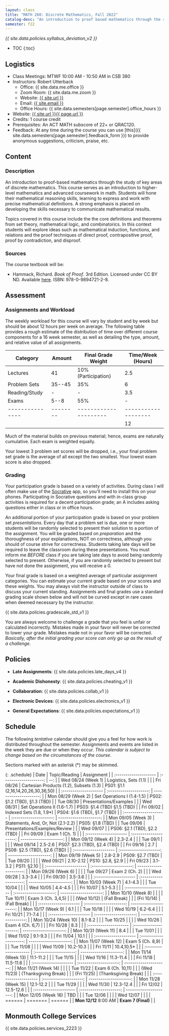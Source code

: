 ```yaml
---
layout: class
title: "MATH 260: Discrete Mathematics, Fall 2022"
catalog-desc: "An introduction to proof based mathematics through the study of key areas of discrete mathematics."
semester: f22
---
```


*{{ site.data.policies.syllabus_deviation_v2 }}*

* TOC
{:toc}

## Logistics

* Class Meetings: MTWF 10:00 AM - 10:50 AM in CSB 380
* Instructors: Robert Utterback
  * Office: {{ site.data.me.office }}
  * Zoom Room: {{ site.data.me.zoom }}
  * Website: <a href="{{ site.url }}">{{ site.url }}</a>
  * Email: <a href="mailto:{{ site.email }}">{{ site.email }}</a>
  * Office Hours: {{ site.data.semesters[page.semester].office_hours }}
* Website: <a href="{{ site.url }}{{ page.url }}">{{ site.url }}{{ page.url }}</a>
* Credits: 1 course credit
* Prerequisites: An ACT MATH subscore of 22+ or QRAC120.
* Feedback: At any time during the course you can use
  [this]({{ site.data.semesters[page.semester].feedback_form }}) to provide
  anonymous suggestions, criticism, praise, etc.

## Content

### Description
An introduction to proof-based mathematics through the study of key
areas of discrete mathematics. This course serves as an introduction
to higher-level mathematics and advanced coursework in math. Students
will hone their mathematical reasoning skills, learning to express and
work with precise mathematical definitions. A strong emphasis is
placed on developing the skills necessary to communicate mathematical
results.

Topics covered in this course include the the core definitions and
theorems from set theory, mathematical logic, and combinatorics.  In
this context students will explore ideas such as mathematical
induction, functions, and relations and the proof techniques of direct
proof, contrapositive proof, proof by contradiction, and disproof.

### Sources

The course textbook will be:

* Hammack, Richard. _Book of Proof_. 3rd Edition. Licensed under CC BY
  ND. Available
  [here](http://www.people.vcu.edu/~rhammack/BookOfProof/). ISBN:
  978-0-9894721-2-8.

## Assessment

### Assignments and Workload
The weekly workload for this course will vary by student and by week
but should be about 12 hours per week on average. The following table
provides a rough estimate of the distribution of time over different
course components for a 16 week semester, as well as detailing the
type, amount, and relative value of all assignments.

| Category      | Amount | Final Grade Weight  | Time/Week (Hours) |
|---------------|--------|---------------------|-------------------|
| Lectures      | 41     | 10% (Participation) | 2.5               |
| Problem Sets  | 35--45 | 35%                 | 6                 |
| Reading/Study | -      | -                   | 3.5               |
| Exams         | 5--8   | 55%                 | -                 |
|---------------|--------|---------------------|-------------------|
|               |        |                     | 12                |

Much of the material builds on previous material; hence, exams are
naturally cumulative. Each exam is weighted equally.

Your lowest 3 problem set scores will be dropped, i.e., your final
problem set grade is the average of all except the two smallest. Your
lowest exam score is also dropped.

### Grading

Your participation grade is based on a variety of activities. During
class I will often make use of the [Socrative](https://socrative.com)
app, so you'll need to install this on your phones. Participating in
Socrative questions and with in-class group activities is required for
a decent participation grade; an A includes asking questions either in
class or in office hours.

An additional portion of your participation grade is based on your
problem set *presentations*. Every day that a problem set is due, one
or more students will be randomly selected to present their solution
to a portion of the assignment. You will be graded based on
*preparation* and the thoroughness of your explanations, NOT on
correctness, although you should of course strive for
correctness. Students taking late days will be required to leave the
classroom during these presentations. You must inform me *BEFORE*
class if you are taking late days to avoid being randomly selected to
present. Otherwise, if you are randomly selected to present but have
not done the assignment, you will receive a 0.

Your final grade is based on a weighted average of particular
assignment categories. You can estimate your current grade based on
your scores and these weights. You may always visit the instructor
outside of class to discuss your current standing. Assignments and
final grades use a standard grading scale shown below and will not
be curved except in rare cases when deemed necessary by the
instructor.

{{ site.data.policies.gradescale_std_v1 }}

You are always welcome to challenge a grade that you feel is unfair or
calculated incorrectly. Mistakes made in your favor will never be
corrected to lower your grade. Mistakes made not in your favor will be
corrected. *Basically, after the initial grading your score can only
go up as the result of a challenge.*

## Policies

* **Late Assignments**: {{ site.data.policies.late_days_v4 }}

* **Academic Dishonesty**: {{ site.data.policies.cheating_v1 }}

* **Collaboration**: {{ site.data.policies.collab_v1 }}

* **Electronic Devices**: {{ site.data.policies.electronics_v1 }}

* **General Expectations**: {{ site.data.policies.expectations_v1 }}

## Schedule
The following *tentative* calendar should give you a feel for how work is
distributed throughout the semester. Assignments and events are listed
in the week they are due or when they occur. *This calendar is subject
to change based on the circumstances of the course*.

Sections marked with an asterisk (*) may be skimmed.

{: .schedule}
| Date                  | Topic/Reading                           | Assignment                          |
| :-------------------- | :--------------------:                  | --:                                 |
| Wed 08/24 (Week 1)    | Logistics, Sets (1.1)                   |                                     |
| Fri 08/26             | Cartesian Products (1.2), Subsets (1.3) | PS01: §1.1 (2,16,14,20,26,30,36,50) |
| :-------------------- | :--------------------:                  | ---------------------:              |
| Mon 08/29 (Week 2)    | Set Operations I (1.4-1.5)              | PS02: §1.2 (TBD), §1.3 (TBD)        |
| Tue 08/30             | Presentations/Examples                  |                                     |
| Wed 08/31             | Set Operations II (1.6-1.7)             | PS03: §1.4 (TBD) §1.5 (TBD)         |
| Fri 09/02             | Indexed Sets (1.8, 1.9\*)               | PS04: §1.6 (TBD), §1.7 (TBD)        |
| :-------------------- | :--------------------:                  | ---------------------:              |
| Mon 09/05 (Week 3)    | Statements, And, Or, Not (2.1-2.2)      | PS05: §1.8 (TBD)                    |
| Tue 09/06             | Presentations/Examples/Review           |                                     |
| Wed 09/07             |                                         | PS06: §2.1 (TBD), §2.2 (TBD)        |
| Fri 09/09             | Exam 1 (Ch. 1)                          |                                     |
| :-------------------- | :--------------------:                  | ---------------------:              |
| Mon 09/12 (Week 4)    | 2.3-2.4                                 |                                     |
| Tue 09/1              |                                         |                                     |
| Wed 09/14             | 2.5-2.6                                 | PS07: §2.3 (TBD), §2.4 (TBD)        |
| Fri 09/16             | 2.7                                     | PS08: §2.5 (TBD), §2.6 (TBD)        |
| :-------------------- | :--------------------:                  | ---------------------:              |
| Mon 09/19 (Week 5)    | 2.8-2.9                                 | PS09: §2.7 (TBD)                    |
| Tue 09/20             |                                         |                                     |
| Wed 09/21             | 2.10-2.12                               | PS10: §2.8, §2.9                    |
| Fri 09/23             | 3.1-3.2                                 | PS11: §2.10                         |
| :-------------------- | :--------------------:                  | ---------------------:              |
| Mon 09/26 (Week 6)    |                                         |                                     |
| Tue 09/27             | Exam 2 (Ch. 2)                          |                                     |
| Wed 09/28             | 3.3-3.4                                 |                                     |
| Fri 09/30             | 3.5-3.6                                 |                                     |
| :-------------------- | :--------------------:                  | ---------------------:              |
| Mon 10/03 (Week 7)    | 4.1-4.3                                 |                                     |
| Tue 10/04             |                                         |                                     |
| Wed 10/05             | 4.4-4.5                                 |                                     |
| Fri 10/07             | 5.1-5.3                                 |                                     |
| :-------------------- | :--------------------:                  | ---------------------:              |
| Mon 10/10 (Week 8)    |                                         |                                     |
| Tue 10/11             | Exam 3 (Ch. 3,4,5)                      |                                     |
| (Wed 10/12)           | (Fall Break)                            |                                     |
| (Fri 10/14)           | (Fall Break)                            |                                     |
| :-------------------- | :--------------------:                  | ---------------------:              |
| Mon 10/17 (Week 9)    | 6.1                                     |                                     |
| Tue 10/18             |                                         |                                     |
| Wed 10/19             | 6.2-6.4                                 |                                     |
| Fri 10/21             | 7.1-7.4                                 |                                     |
| :-------------------- | :--------------------:                  | ---------------------:              |
| Mon 10/24 (Week 10)   | 8.1-8.2                                 |                                     |
| Tue 10/25             |                                         |                                     |
| Wed 10/26             | Exam 4 (Ch. 6,7)                        |                                     |
| Fri 10/28             | 8.3                                     |                                     |
| :-------------------- | :--------------------:                  | ---------------------:              |
| Mon 10/31 (Week 11)   | 8.4                                     |                                     |
| Tue 11/01             |                                         |                                     |
| Wed 11/02             | 9.1-9.3                                 |                                     |
| Fri 11/04             | 10.1                                    |                                     |
| :-------------------- | :--------------------:                  | ---------------------:              |
| Mon 11/07 (Week 12)   | Exam 5 (Ch. 8,9)                        |                                     |
| Tue 11/08             |                                         |                                     |
| Wed 11/09             | 10.2-10.3                               |                                     |
| Fri 11/11             | 10.4,10.5\*                             |                                     |
| :-------------------- | :--------------------:                  | ---------------------:              |
| Mon 11/14 (Week 13)   | 11.1-11.2                               |                                     |
| Tue 11/15             |                                         |                                     |
| Wed 11/16             | 11.3-11.4                               |                                     |
| Fri 11/18             | 11.5-11.6                               |                                     |
| :-------------------- | :--------------------:                  | ---------------------:              |
| Mon 11/21 (Week 14)   |                                         |                                     |
| Tue 11/22             | Exam 6 (Ch. 10,11)                      |                                     |
| (Wed 11/23)           | (Thanksgiving Break)                    |                                     |
| (Fri 11/25)           | (Thanksgiving Break)                    |                                     |
| :-------------------- | :--------------------:                  | ---------------------:              |
| Mon 11/28 (Week 15)   | 12.1-12.2                               |                                     |
| Tue 11/29             |                                         |                                     |
| Wed 11/30             | 12.3-12.4                               |                                     |
| Fri 12/02             | 12.5-12.6                               |                                     |
| :-------------------- | :--------------------:                  | ---------------------:              |
| Mon 12/05 (Week 16)   | TBD                                     |                                     |
| Tue 12/06             |                                         |                                     |
| Wed 12/07             |                                         |                                     |
| ======                | =======                                 | ======                              |
| **Mon 12/12** 8:00 AM | **Exam 7 (Final)**                      |                                     |

## Monmouth College Services

{{ site.data.policies.services_2223 }}
